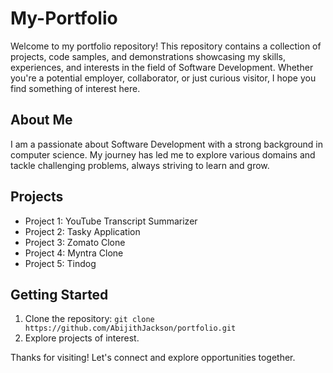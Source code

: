 # My-Portfolio

Welcome to my portfolio repository! This repository contains a collection of projects, code samples, and demonstrations showcasing my skills, experiences, and interests in the field of Software Development. Whether you're a potential employer, collaborator, or just curious visitor, I hope you find something of interest here.

## About Me

I am a passionate about Software Development with a strong background in computer science. My journey has led me to explore various domains and tackle challenging problems, always striving to learn and grow.

## Projects

- Project 1: YouTube Transcript Summarizer
- Project 2: Tasky Application
- Project 3: Zomato Clone
- Project 4: Myntra Clone
- Project 5: Tindog

## Getting Started

1. Clone the repository: `git clone https://github.com/AbijithJackson/portfolio.git`
2. Explore projects of interest.


Thanks for visiting! Let's connect and explore opportunities together.
